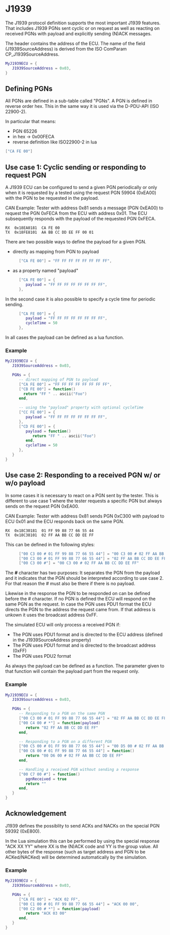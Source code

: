 # J1939
The J1939 protocol definition supports the most important J1939 features. That includes J1939 PGNs sent cyclic or on request as well as reacting on received PGNs with payload and explicitly sending (N)ACK messages.

The header contains the address of the ECU. The name of the field (J1939SourceAddress) is derived from the ISO ComParam CP_J1939SourceAddress.

```lua
MyJ1939ECU = {
   J1939SourceAddress = 0x03,
}
```
## Defining PGNs
All PGNs are defined in a sub-table called "PGNs".
A PGN is defined in reverse order hex. This in the same way it is used via the D-PDU-API (ISO 22900-2).

In particular that means:
* PGN 65226
* in hex -> 0x00FECA
* reverse definition like ISO22900-2 in lua
```lua
["CA FE 00"]
```
## Use case 1: Cyclic sending or responding to request PGN
A J1939 ECU can be configured to send a given PGN periodically or only when it is requested by a tested using the request PGN 59904 (0xEA00) with the PGN to be requested in the payload.

CAN Example: Tester with address 0x81 sends a message (PGN 0xEA00) to request the PGN 0xFECA from the ECU with address 0x01. The ECU subsequently responds with the payload of the requested PGN 0xFECA.
```
RX  0x18EA0181  CA FE 00
TX  0x18FE8101  AA BB CC DD EE FF 00 01
```

There are two possible ways to define the payload for a given PGN.
* directly as mapping from PGN to payload
```lua
      ["CA FE 00"] = "FF FF FF FF FF FF FF FF",
```

* as a property named "payload"
```lua
      ["CA FE 00"] = { 
         payload = "FF FF FF FF FF FF FF FF",
      },
```

In the second case it is also possible to specify a cycle time for periodic sending.
```lua
      ["CA FE 00"] = { 
         payload = "FF FF FF FF FF FF FF FF",
         cycleTime = 50
      },
```

In all cases the payload can be defined as a lua function.

### Example

```lua
MyJ1939ECU = {
   J1939SourceAddress = 0x03,

   PGNs = {
      -- direct mapping of PGN to payload 
      ["CA FE 00"] = "FF FF FF FF FF FF FF FF",
      ["CB FE 00"] = function()
        return "FF " .. ascii("Foo")
      end,

      -- using the "payload" property with optional cycleTime
      ["CC FE 00"] = { 
         payload = "FF FF FF FF FF FF FF FF",
      },
      ["CD FE 00"] = { 
         payload = function()
            return "FF " .. ascii("Foo")
         end,
         cycleTime = 50
      },
   }
}
```

## Use case 2: Responding to a received PGN w/ or w/o payload
In some cases it is necessary to react on a PGN sent by the tester. This is different to use case 1 where the tester requests a specific PGN but always sends on the request PGN 0xEA00.

CAN Example: Tester with address 0x81 sends PGN 0xC300 with payload to ECU 0x01 and the ECU responds back on the same PGN.
```
RX  0x18C30181  01 FF 99 88 77 66 55 44
TX  0x18C38101  02 FF AA BB CC DD EE FF
```

This can be defined in the following styles:
```lua
      ["00 C3 00 # 01 FF 99 88 77 66 55 44"] = "00 C3 00 # 02 FF AA BB CC DD EE FF"
      ["00 C3 00 # 01 FF 99 88 77 66 55 44"] = "02 FF AA BB CC DD EE FF"
      ["00 C3 00 #"] = "00 C3 00 # 02 FF AA BB CC DD EE FF"
```

The ***#*** character has two purposes: It separates the PGN from the payload and it indicates that the PGN should be interpreted according to use case 2. For that reason the # must also be there if there is no payload.

Likewise in the response the PGN to be responded on can be defined before the # character. If no PGN is defined the ECU will respond on the same PGN as the request. In case the PGN uses PDU1 format the ECU directs the PGN to the address the request came from. If that address is unkown it uses the broadcast address 0xFF.

The simulated ECU will only process a received PGN if:
* The PGN uses PDU1 format and is directed to the ECU address (defined in the J1939SourceAddress property)
* The PGN uses PDU1 format and is directed to the broadcast address (0xFF)
* The PGN uses PDU2 format

As always the payload can be defined as a function. The parameter given to that function will contain the payload part from the request only.
### Example

```lua
MyJ1939ECU = {
   J1939SourceAddress = 0x03,

   PGNs = {
      -- Responding to a PGN on the same PGN
      ["00 C3 00 # 01 FF 99 88 77 66 55 44"] = "02 FF AA BB CC DD EE FF",
      ["00 C4 00 # *"] = function(payload)
         return "02 FF AA BB CC DD EE FF"
      end,

      -- Responding to a PGN on a different PGN
      ["00 C5 00 # 01 FF 99 88 77 66 55 44"] = "00 D5 00 # 02 FF AA BB CC DD EE FF",
      ["00 C6 00 # 01 FF 99 88 77 66 55 44"] = function()
         return "00 D6 00 # 02 FF AA BB CC DD EE FF"
      end,

      -- Handling a received PGN without sending a response
      ["00 C7 00 #"] = function()
         pgnReceived = true
         return ""
      end,
   }
}
```

## Acknowledgement
J1939 defines the possiblity to send ACKs and NACKs on the special PGN 59392 (0xE800).

In the Lua simulation this can be performed by using the special response "ACK XX YY" where XX is the (N)ACK code and YY is the group value. All other bytes of the response (such as target address and PGN to be ACKed/NACKed) will be determined automatically by the simulation.

### Example
```lua
MyJ1939ECU = {
   J1939SourceAddress = 0x03,

   PGNs = {
      ["CA FE 00"] = "ACK 02 FF",
      ["00 C1 00 # 01 FF 99 88 77 66 55 44"] = "ACK 00 00",
      ["00 C2 00 # *"] = function(payload)
         return "ACK 03 00"
      end,
   }
}
```
